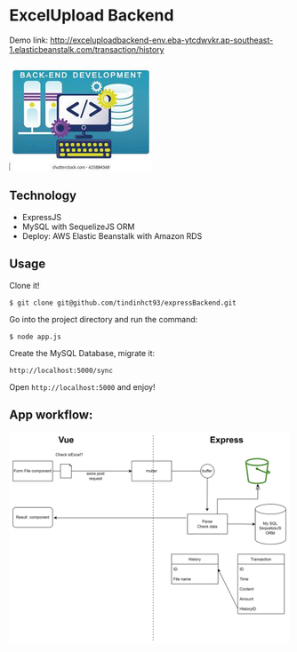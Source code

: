 # ExcelUpload Backend 
Demo link: http://exceluploadbackend-env.eba-ytcdwvkr.ap-southeast-1.elasticbeanstalk.com/transaction/history

![Sample App Image](./download.jpg)

## Technology

- ExpressJS
- MySQL with SequelizeJS ORM 
- Deploy: AWS Elastic Beanstalk with Amazon RDS

## Usage

Clone it!

```
$ git clone git@github.com/tindinhct93/expressBackend.git
```

Go into the project directory and run the command:

```
$ node app.js
```

Create the MySQL Database, migrate it: 

```
http://localhost:5000/sync
```

Open `http://localhost:5000` and enjoy!

## App workflow:

![Sample App Image](./image.png)
